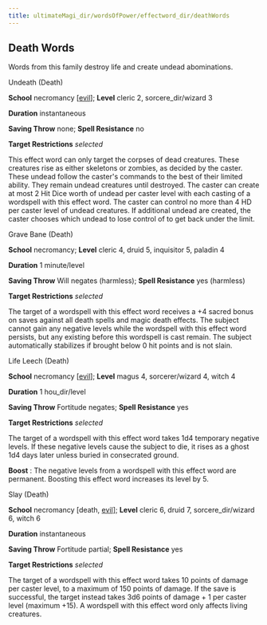 ```yaml
---
title: ultimateMagi_dir/wordsOfPower/effectword_dir/deathWords
---
```

## Death Words

Words from this family destroy life and create undead abominations.

Undeath (Death)

**School** necromancy [[evil](monsters/creatureTypes#_evil-subtype)]; **Level** cleric 2, sorcere_dir/wizard 3

**Duration** instantaneous

**Saving Throw** none; **Spell Resistance** no

**Target Restrictions** _selected_

This effect word can only target the corpses of dead creatures. These creatures rise as either skeletons or zombies, as decided by the caster. These undead follow the caster's commands to the best of their limited ability. They remain undead creatures until destroyed. The caster can create at most 2 Hit Dice worth of undead per caster level with each casting of a wordspell with this effect word. The caster can control no more than 4 HD per caster level of undead creatures. If additional undead are created, the caster chooses which undead to lose control of to get back under the limit.

Grave Bane (Death)

**School** necromancy; **Level** cleric 4, druid 5, inquisitor 5, paladin 4

**Duration** 1 minute/level

**Saving Throw** Will negates (harmless); **Spell Resistance** yes (harmless)

**Target Restrictions** _selected_

The target of a wordspell with this effect word receives a +4 sacred bonus on saves against all death spells and magic death effects. The subject cannot gain any negative levels while the wordspell with this effect word persists, but any existing before this wordspell is cast remain. The subject automatically stabilizes if brought below 0 hit points and is not slain.

Life Leech (Death)

**School** necromancy [[evil](monster_dir/creatureTypes#_evil-subtype)]; **Level** magus 4, sorcerer/wizard 4, witch 4

**Duration** 1 hou_dir/level

**Saving Throw** Fortitude negates; **Spell Resistance** yes

**Target Restrictions** _selected_

The target of a wordspell with this effect word takes 1d4 temporary negative levels. If these negative levels cause the subject to die, it rises as a ghost 1d4 days later unless buried in consecrated ground.

**Boost** : The negative levels from a wordspell with this effect word are permanent. Boosting this effect word increases its level by 5.

Slay (Death)

**School** necromancy [death, [evil](monsters/creatureTypes#_evil-subtype)]; **Level** cleric 6, druid 7, sorcere_dir/wizard 6, witch 6

**Duration** instantaneous

**Saving Throw** Fortitude partial; **Spell Resistance** yes

**Target Restrictions** _selected_

The target of a wordspell with this effect word takes 10 points of damage per caster level, to a maximum of 150 points of damage. If the save is successful, the target instead takes 3d6 points of damage + 1 per caster level (maximum +15). A wordspell with this effect word only affects living creatures.

